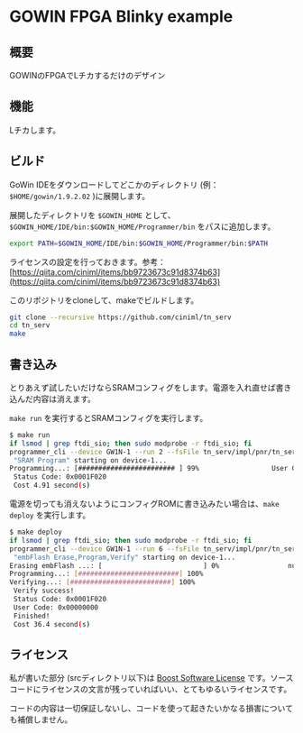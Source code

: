 # GOWIN FPGA Blinky example

## 概要

GOWINのFPGAでLチカするだけのデザイン

## 機能

Lチカします。

## ビルド

GoWin IDEをダウンロードしてどこかのディレクトリ (例：`$HOME/gowin/1.9.2.02` )に展開します。

展開したディレクトリを `$GOWIN_HOME` として、 `$GOWIN_HOME/IDE/bin:$GOWIN_HOME/Programmer/bin` をパスに追加します。

```bash
export PATH=$GOWIN_HOME/IDE/bin:$GOWIN_HOME/Programmer/bin:$PATH
```

ライセンスの設定を行っておきます。参考：[https://qiita.com/ciniml/items/bb9723673c91d8374b63](https://qiita.com/ciniml/items/bb9723673c91d8374b63)

このリポジトリをcloneして、makeでビルドします。

```bash
git clone --recursive https://github.com/ciniml/tn_serv
cd tn_serv
make
```

## 書き込み

とりあえず試したいだけならSRAMコンフィグをします。電源を入れ直せば書き込んだ内容は消えます。

`make run` を実行するとSRAMコンフィグを実行します。

```bash
$ make run
if lsmod | grep ftdi_sio; then sudo modprobe -r ftdi_sio; fi
programmer_cli --device GW1N-1 --run 2 --fsFile tn_serv/impl/pnr/tn_serv.fs
 "SRAM Program" starting on device-1...
Programming...: [######################## ] 99%                  User Code: 0x00000000
 Status Code: 0x0001F020
 Cost 4.91 second(s)
```

電源を切っても消えないようにコンフィグROMに書き込みたい場合は、`make deploy` を実行します。

```bash
$ make deploy
if lsmod | grep ftdi_sio; then sudo modprobe -r ftdi_sio; fi
programmer_cli --device GW1N-1 --run 6 --fsFile tn_serv/impl/pnr/tn_serv.fs
 "embFlash Erase,Program,Verify" starting on device-1...
Erasing embFlash ...: [                         ] 0%                 number addresses of data:332
Programming...: [#########################] 100%
Verifying...: [#########################] 100%
 Verify success!
 Status Code: 0x0001F020
 User Code: 0x00000000
 Finished!
 Cost 36.4 second(s)
```

## ライセンス

私が書いた部分 (srcディレクトリ以下)は [Boost Software License](https://www.boost.org/LICENSE_1_0.txt) です。ソースコードにライセンスの文言が残っていればいい、とてもゆるいライセンスです。

コードの内容は一切保証しないし、コードを使って起きたいかなる損害についても補償しません。